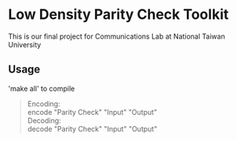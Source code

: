 # Low Density Parity Check Toolkit
This is our final project for Communications Lab at National Taiwan University


## Usage
'make all' to compile

> Encoding: <br>
> encode "Parity Check" "Input" "Output"<br>
> Decoding:<br>
> decode "Parity Check" "Input" "Output"